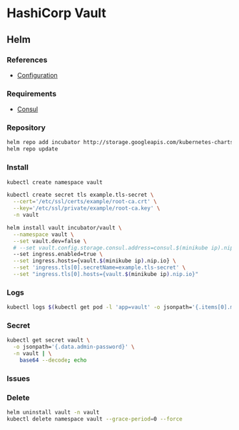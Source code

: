 # HashiCorp Vault

<!--
https://app.pluralsight.com/library/courses/getting-started-hashicorp-vault/table-of-contents
https://app.pluralsight.com/library/courses/managing-hashicorp-vault/table-of-contents
-->

## Helm

### References

- [Configuration](https://github.com/helm/charts/tree/master/incubator/vault#configuration)

### Requirements

- [Consul](/consul.md)

### Repository

```sh
helm repo add incubator http://storage.googleapis.com/kubernetes-charts-incubator
helm repo update
```

### Install

```sh
kubectl create namespace vault
```

```sh
kubectl create secret tls example.tls-secret \
  --cert='/etc/ssl/certs/example/root-ca.crt' \
  --key='/etc/ssl/private/example/root-ca.key' \
  -n vault
```

```sh
helm install vault incubator/vault \
  --namespace vault \
  --set vault.dev=false \
  # --set vault.config.storage.consul.address=consul.$(minikube ip).nip.io \
  --set ingress.enabled=true \
  --set ingress.hosts={vault.$(minikube ip).nip.io} \
  --set 'ingress.tls[0].secretName=example.tls-secret' \
  --set "ingress.tls[0].hosts={vault.$(minikube ip).nip.io}"
```

### Logs

```sh
kubectl logs $(kubectl get pod -l 'app=vault' -o jsonpath='{.items[0].metadata.name}' -n vault) -n vault -f
```

### Secret

```sh
kubectl get secret vault \
  -o jsonpath='{.data.admin-password}' \
  -n vault | \
    base64 --decode; echo
```

### Issues

<!-- #### Server Misbehaving

```log
2019-09-05T12:21:15.421Z [WARN]  storage migration check error: error="Get http://consul.example.com/v1/kv/vault/core/migration: dial tcp: lookup consul.example.com on 10.96.0.10:53: server misbehaving"
```

```sh
minikube ssh -- sudo cat /etc/hosts
```

```sh
minikube ssh -- 'sudo /usr/bin/sh -c "echo -e \"127.0.0.1\tconsul.example.com\" >> /etc/hosts"'
``` -->

### Delete

```sh
helm uninstall vault -n vault
kubectl delete namespace vault --grace-period=0 --force
```
